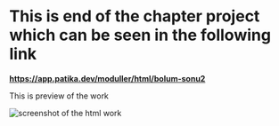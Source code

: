 # This is end of the chapter project which can be seen in the following link 
**https://app.patika.dev/moduller/html/bolum-sonu2**

This is preview of the work

![screenshot of the html work](img/prev.png)
